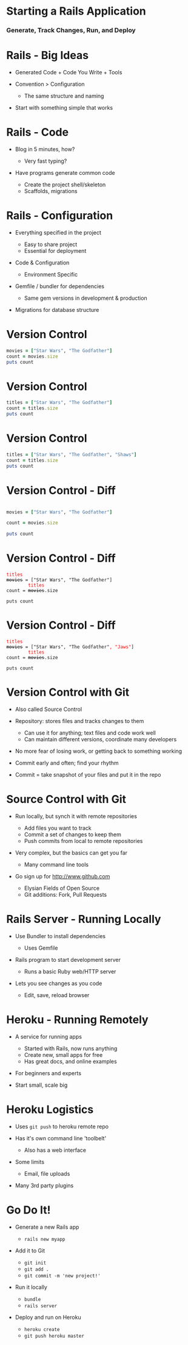 <!SLIDE subsection>
# Starting a Rails Application

### Generate, Track Changes, Run, and Deploy ###

<!SLIDE bullets>
# Rails - Big Ideas

* Generated Code + Code You Write + Tools

* Convention > Configuration
  * The same structure and naming

* Start with something simple that works


<!SLIDE bullets>
# Rails - Code

* Blog in 5 minutes, how?
  * Very fast typing?

* Have programs generate common code
  * Create the project shell/skeleton
  * Scaffolds, migrations


<!SLIDE bullets>
# Rails - Configuration

* Everything specified in the project
  * Easy to share project
  * Essential for deployment

* Code & Configuration
  * Environment Specific

* Gemfile / bundler for dependencies
  * Same gem versions in development & production

* Migrations for database structure


<!SLIDE bullets>
# Version Control

```ruby
movies = ["Star Wars", "The Godfather"]
count = movies.size
puts count
```

<!SLIDE bullets>
# Version Control

```ruby
titles = ["Star Wars", "The Godfather"]
count = titles.size
puts count
```

<!SLIDE bullets>
# Version Control

```ruby
titles = ["Star Wars", "The Godfather", "Shaws"]
count = titles.size
puts count
```


<!SLIDE bullets>
# Version Control - Diff

```ruby

movies = ["Star Wars", "The Godfather"]

count = movies.size

puts count
```

<!SLIDE bullets>
# Version Control - Diff

<pre><code class="ruby"><span style="color: red">titles</span>
<strike>movies</strike> = ["Star Wars", "The Godfather"]
&nbsp;&nbsp;&nbsp;&nbsp;&nbsp;&nbsp;&nbsp; <span style="color: red">titles</span>
count = <strike>movies</strike>.size

puts count
</code></pre>

<!SLIDE bullets>
# Version Control - Diff

<pre><code class="ruby"><span style="color: red">titles</span>
<strike>movies</strike> = ["Star Wars", "The Godfather"<span style="color: red">, "Jaws"</span>]
&nbsp;&nbsp;&nbsp;&nbsp;&nbsp;&nbsp;&nbsp; <span style="color: red">titles</span>
count = <strike>movies</strike>.size

puts count
</code></pre>

<!SLIDE bullets>
# Version Control with Git

* Also called Source Control

* Repository: stores files and tracks changes to them
  * Can use it for anything; text files and code work well
  * Can maintain different versions, coordinate many developers

* No more fear of losing work, or getting back to something working

* Commit early and often; find your rhythm

* Commit = take snapshot of your files and put it in the repo


<!SLIDE bullets>
# Source Control with Git

* Run locally, but synch it with remote repositories
  * Add files you want to track
  * Commit a set of changes to keep them
  * Push commits from local to remote repositories

* Very complex, but the basics can get you far
  * Many command line tools

* Go sign up for <http://www.github.com>
  * Elysian Fields of Open Source 
  * Git additions: Fork, Pull Requests

<!SLIDE bullets>
# Rails Server - Running Locally

* Use Bundler to install dependencies
  * Uses Gemfile

* Rails program to start development server
  * Runs a basic Ruby web/HTTP server

* Lets you see changes as you code
  * Edit, save, reload browser


<!SLIDE bullets>
# Heroku - Running Remotely

* A service for running apps
  * Started with Rails, now runs anything
  * Create new, small apps for free
  * Has great docs, and online examples

* For beginners and experts

* Start small, scale big


<!SLIDE bullets>
# Heroku Logistics

* Uses `git push` to heroku remote repo

* Has it's own command line 'toolbelt'
  * Also has a web interface

* Some limits
  * Email, file uploads

* Many 3rd party plugins


<!SLIDE bullets>
# Go Do It!

* Generate a new Rails app
  * `rails new myapp`

* Add it to Git
  * `git init`
  * `git add .`  
  * `git commit -m 'new project!'`

* Run it locally
  * `bundle`
  * `rails server`

* Deploy and run on Heroku
  * `heroku create`
  * `git push heroku master`
